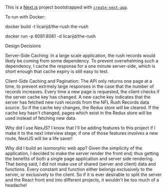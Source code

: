 This is a [Next.js](https://nextjs.org/) project bootstrapped with [`create-next-app`](https://github.com/vercel/next.js/tree/canary/packages/create-next-app).


To run with Docker: 

docker build -t licarijd/the-rush the-rush

docker run -p 8081:8081 -d licarijd/the-rush


Design Decisions

Server-Side Caching:
In a large scale application, the rush records would likely be coming from some dependency. To prevent overwhelming such a dependency, I cache the response for a one minute server-side,
which is short enough that cache expiry is still easy to test. 

Client-Side Caching and Pagination:
The API only returns one page at a time, to prevent extrmely large responses in the case that the number of records increases. Every time a new page is requested, the client checks if the server cache key has changed. A new cache key indicates that the server has fetched new rush records from the NFL Rush Records data source. So if the cache key changes, the Redux store will be cleared. If the cache key hasn't changed, pages which exist in the Redux store will be used instead of fetching new data.

Why did I use NexJS?
I know that I'll be adding features to this project if I make it to the next interview stage; if one of those features involves a new route, NextJS will be a life saver!

Why did I build an isomorphic web app?
Given the simplicity of the application, I decided to make the server render the front end; thus getting the benefits of both a single page application and server side rendering. That being said, I did not make use of shared (server and client) data and functions. Every constant and function either belongs exclusively to the server, or exclusively to the client. So if it is ever desirable to split the server and the React front end into different projects, it wouldn't be too much of a headache!
